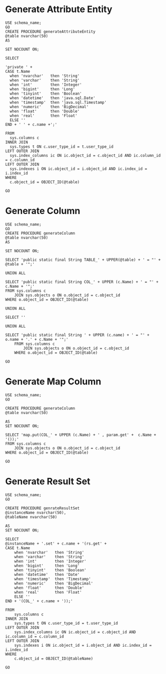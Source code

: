 # Generate Attribute Entity 
    USE schema_name;  
    GO  
    CREATE PROCEDURE generateAttributeEntity   
    @table nvarchar(50)   
    AS   

    SET NOCOUNT ON;  

    SELECT 

    'private ' + 
    CASE t.Name 
      when 'nvarchar'   then 'String'
      when 'varchar'    then 'String'
      when 'int'        then 'Integer'
      when 'bigint'     then 'Long'
      when 'tinyint'    then 'Boolean'
      when 'datetime'   then 'java.sql.Date'
      when 'timestamp'  then 'java.sql.Timestamp'
      when 'numeric'    then 'BigDecimal'
      when 'float'      then 'Double'
      when 'real'       then 'Float'
      ELSE ''
    END + ' ' + c.name +';'

    FROM    
      sys.columns c
    INNER JOIN 
      sys.types t ON c.user_type_id = t.user_type_id
    LEFT OUTER JOIN 
      sys.index_columns ic ON ic.object_id = c.object_id AND ic.column_id = c.column_id
    LEFT OUTER JOIN 
      sys.indexes i ON ic.object_id = i.object_id AND ic.index_id = i.index_id
    WHERE
      c.object_id = OBJECT_ID(@table) 
      
    GO  

# Generate Column 
    USE schema_name;  
    GO  
    CREATE PROCEDURE generateColumn   
    @table nvarchar(50)   
    AS   

    SET NOCOUNT ON;  
	
	SELECT 'public static final String TABLE_' + UPPER(@table) + ' = "' + @table + '";'

	UNION ALL

	SELECT 'public static final String COL_' + UPPER (c.Name) + ' = "' +  c.Name + '";'
	FROM sys.columns c
		JOIN sys.objects o ON o.object_id = c.object_id
	WHERE o.object_id = OBJECT_ID(@table)

	UNION ALL

	SELECT '' 

	UNION ALL

	SELECT 'public static final String ' + UPPER (c.name) + ' = "' + o.name + '.' + c.Name + '";'
		FROM sys.columns c 
			JOIN sys.objects o ON o.object_id = c.object_id
		WHERE o.object_id = OBJECT_ID(@table)
      
    GO  
    
   # Generate Map Column
    USE schema_name;  
    GO  
    
    CREATE PROCEDURE generateColumn   
    @table nvarchar(50)   
    
    AS
    SET NOCOUNT ON;  
    
    SELECT 'map.put(COL_' + UPPER (c.Name) + ' , param.get' +  c.Name + '());'
	FROM sys.columns c
		JOIN sys.objects o ON o.object_id = c.object_id
	WHERE o.object_id = OBJECT_ID(@table)
      
    GO
    
   # Generate Result Set
    USE schema_name;  
    GO  
    
    CREATE PROCEDURE genrateResultSet   
    @instanceName nvarchar(50),   
    @tableName nvarchar(50)      
    
    AS
    SET NOCOUNT ON;  
    
    SELECT 
    @instanceName + '.set' + c.name + '(rs.get' +
	CASE t.Name 
		when 'nvarchar'   then 'String'
		when 'varchar'    then 'String'
		when 'int'        then 'Integer'
		when 'bigint'     then 'Long'
		when 'tinyint'    then 'Boolean'
		when 'datetime'   then 'Date'
		when 'timestamp'  then 'Timestamp'
		when 'numeric'    then 'BigDecimal'
		when 'float'      then 'Double'
		when 'real'       then 'Float'
		ELSE ''
	END + '(COL_' + c.name + '));'

	FROM    
		sys.columns c
	INNER JOIN 
		sys.types t ON c.user_type_id = t.user_type_id
	LEFT OUTER JOIN 
		sys.index_columns ic ON ic.object_id = c.object_id AND ic.column_id = c.column_id
	LEFT OUTER JOIN 
		sys.indexes i ON ic.object_id = i.object_id AND ic.index_id = i.index_id
	WHERE
		c.object_id = OBJECT_ID(@tableName) 
      
    GO

